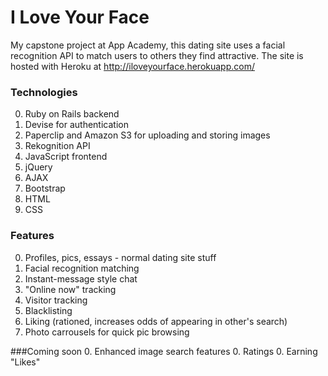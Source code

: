 I Love Your Face
================

My capstone project at App Academy, this dating site uses a facial recognition API to match users to others they find attractive. The site is hosted with Heroku at http://iloveyourface.herokuapp.com/

### Technologies 
0. Ruby on Rails backend
0. Devise for authentication
0. Paperclip and Amazon S3 for uploading and storing images
0. Rekognition API 
0. JavaScript frontend
0. jQuery
0. AJAX
0. Bootstrap
0. HTML
0. CSS

### Features
0. Profiles, pics, essays - normal dating site stuff
0. Facial recognition matching
0. Instant-message style chat
0. "Online now" tracking
0. Visitor tracking
0. Blacklisting
0. Liking (rationed, increases odds of appearing in other's search)
0. Photo carrousels for quick pic browsing

###Coming soon
0. Enhanced image search features
0. Ratings
0. Earning "Likes"




